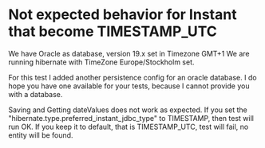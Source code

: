 # Not expected behavior for Instant that become TIMESTAMP_UTC

We have Oracle as database, version 19.x set in Timezone GMT+1
We are running hibernate with TimeZone Europe/Stockholm set. 

For this test I added another persistence config for an oracle database. 
I do hope you have one available for your tests, because I cannot provide you with a database. 

Saving and Getting dateValues does not work as expected. 
If you set the "hibernate.type.preferred_instant_jdbc_type" to TIMESTAMP, then test will run OK. 
If you keep it to default, that is TIMESTAMP_UTC, test will fail, no entity will be found. 
